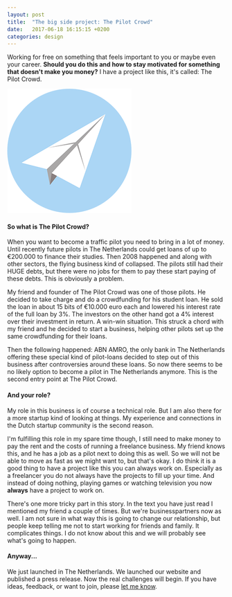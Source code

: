 ```yaml
---
layout: post
title:  "The big side project: The Pilot Crowd"
date:   2017-06-18 16:15:15 +0200
categories: design
---
```


Working for free on something that feels important to you or maybe even your career. **Should you do this and how to stay motivated for something that doesn't make you money?** I have a project like this, it's called: The Pilot Crowd.

![](/img/logo-1.png)

#### So what is The Pilot Crowd?
When you want to become a traffic pilot you need to bring in a lot of money. Until recently future pilots in The Netherlands could get loans of up to €200.000 to finance their studies. Then 2008 happened and along with other sectors, the flying business kind of collapsed. The pilots still had their HUGE debts, but there were no jobs for them to pay these start paying of these debts. This is obviously a problem.

My friend and founder of The Pilot Crowd was one of those pilots. He decided to take charge and do a crowdfunding for his student loan. He sold the loan in about 15 bits of €10.000 euro each and lowered his interest rate of the full loan by 3%. The investors on the other hand got a 4% interest over their investment in return. A win-win situation. This struck a chord with my friend and he decided to start a business, helping other pilots set up the same crowdfunding for their loans. 

Then the following happened: ABN AMRO, the only bank in The Netherlands offering these special kind of pilot-loans decided to step out of this business after controversies around these loans. So now there seems to be no likely option to become a pilot in The Netherlands anymore. This is the second entry point at The Pilot Crowd. 

#### And your role?
My role in this business is of course a technical role. But I am also there for a more startup kind of looking at things. My experience and connections in the Dutch startup community is the second reason.

I'm fulfilling this role in my spare time though, I still need to make money to pay the rent and the costs of running a freelance business. My friend knows this, and he has a job as a pilot next to doing this as well. So we will not be able to move as fast as we might want to, but that's okay. 
I do think it is a good thing to have a project like this you can always work on. Especially as a freelancer you do not always have the projects to fill up your time. And instead of doing nothing, playing games or watching television you now **always** have a project to work on. 

There's one more tricky part in this story. In the text you have just read I mentioned my friend a couple of times. But we're businesspartners now as well. I am not sure in what way this is going to change our relationship, but people keep telling me not to start working for friends and family. It complicates things. I do not know about this and we will probably see what's going to happen. 

#### Anyway...
We just launched in The Netherlands. We launched our website and published a press release. Now the real challenges will begin. If you have ideas, feedback, or want to join, please [let me know](mailto:hello@bakkerlabs.nl).